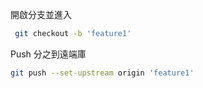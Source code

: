 
開啟分支並進入
```bash
 git checkout -b 'feature1'
```

Push 分之到遠端庫
```bash
git push --set-upstream origin 'feature1'
```
